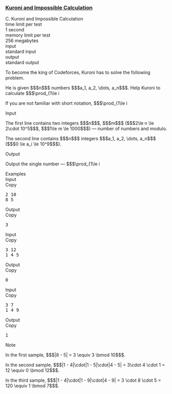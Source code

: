<h3><a href="https://codeforces.com/contest/1305/problem/C" target="_blank" rel="noopener noreferrer">Kuroni and Impossible Calculation</a></h3>

<div class="header"><div class="title">C. Kuroni and Impossible Calculation</div><div class="time-limit"><div class="property-title">time limit per test</div>1 second</div><div class="memory-limit"><div class="property-title">memory limit per test</div>256 megabytes</div><div class="input-file input-standard"><div class="property-title">input</div>standard input</div><div class="output-file output-standard"><div class="property-title">output</div>standard output</div></div><div><p>To become the king of Codeforces, Kuroni has to solve the following problem.</p><p>He is given $$$n$$$ numbers $$$a_1, a_2, \dots, a_n$$$. Help Kuroni to calculate $$$\prod_{1\le i<j\le n} |a_i - a_j|$$$. As result can be very big, output it modulo $$$m$$$.</p><p>If you are not familiar with short notation, $$$\prod_{1\le i<j\le n} |a_i - a_j|$$$ is equal to $$$|a_1 - a_2|\cdot|a_1 - a_3|\cdot$$$ $$$\dots$$$ $$$\cdot|a_1 - a_n|\cdot|a_2 - a_3|\cdot|a_2 - a_4|\cdot$$$ $$$\dots$$$ $$$\cdot|a_2 - a_n| \cdot$$$ $$$\dots$$$ $$$\cdot |a_{n-1} - a_n|$$$. In other words, this is the product of $$$|a_i - a_j|$$$ for all $$$1\le i < j \le n$$$.</p></div><div class="input-specification"><div class="section-title">Input</div><p>The first line contains two integers $$$n$$$, $$$m$$$ ($$$2\le n \le 2\cdot 10^5$$$, $$$1\le m \le 1000$$$) — number of numbers and modulo.</p><p>The second line contains $$$n$$$ integers $$$a_1, a_2, \dots, a_n$$$ ($$$0 \le a_i \le 10^9$$$).</p></div><div class="output-specification"><div class="section-title">Output</div><p>Output the single number — $$$\prod_{1\le i<j\le n} |a_i - a_j| \bmod m$$$.</p></div><div class="sample-tests"><div class="section-title">Examples</div><div class="sample-test"><div class="input"><div class="title">Input<div title="Copy" data-clipboard-target="#id007091129791844016" id="id0030428133257248047" class="input-output-copier">Copy</div></div><pre id="id007091129791844016">2 10
8 5
</pre></div><div class="output"><div class="title">Output<div title="Copy" data-clipboard-target="#id00796776080309346" id="id008903896091145796" class="input-output-copier">Copy</div></div><pre id="id00796776080309346">3</pre></div><div class="input"><div class="title">Input<div title="Copy" data-clipboard-target="#id004818032176089432" id="id008099106959741998" class="input-output-copier">Copy</div></div><pre id="id004818032176089432">3 12
1 4 5
</pre></div><div class="output"><div class="title">Output<div title="Copy" data-clipboard-target="#id003454087881506629" id="id005522446755300676" class="input-output-copier">Copy</div></div><pre id="id003454087881506629">0</pre></div><div class="input"><div class="title">Input<div title="Copy" data-clipboard-target="#id007014171363028197" id="id0019346941229164594" class="input-output-copier">Copy</div></div><pre id="id007014171363028197">3 7
1 4 9
</pre></div><div class="output"><div class="title">Output<div title="Copy" data-clipboard-target="#id005729522782974495" id="id005195819317181485" class="input-output-copier">Copy</div></div><pre id="id005729522782974495">1</pre></div></div></div><div class="note"><div class="section-title">Note</div><p>In the first sample, $$$|8 - 5| = 3 \equiv 3 \bmod 10$$$.</p><p>In the second sample, $$$|1 - 4|\cdot|1 - 5|\cdot|4 - 5| = 3\cdot 4 \cdot 1 = 12 \equiv 0 \bmod 12$$$.</p><p>In the third sample, $$$|1 - 4|\cdot|1 - 9|\cdot|4 - 9| = 3 \cdot 8 \cdot 5 = 120 \equiv 1 \bmod 7$$$.</p></div>